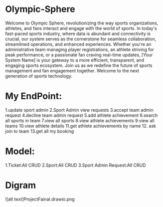 # Olympic-Sphere
Welcome to Olympic Sphere, revolutionizing the way sports organizations, athletes, and fans interact and engage with the world of sports. In today's fast-paced sports industry, where data is abundant and connectivity is crucial, our system serves as the cornerstone for seamless collaboration, streamlined operations, and enhanced experiences. Whether you're an administrative team managing player registrations, an athlete striving for peak performance, or a passionate fan craving real-time updates, [Your System Name] is your gateway to a more efficient, transparent, and engaging sports ecosystem. Join us as we redefine the future of sports management and fan engagement together. Welcome to the next generation of sports technology.

# My EndPoint:
1.update sport admin 
2.Sport Admin view requests
3.accept team admin request
4.decline team admin request
5.add athlete achievement
6.search all sports in team
7.view all sports
8.view athlete achievements
9.view all teams
10.view athlete details
11.get athlete achievements by name
12. ask join to team 
13.get all my booking
 # Model:
1.Ticket:All CRUD
2.Sport:All CRUD
3.Sport Admin Request:All CRUD
# Digram
![alt text]ProjectFainal.drawio.png










